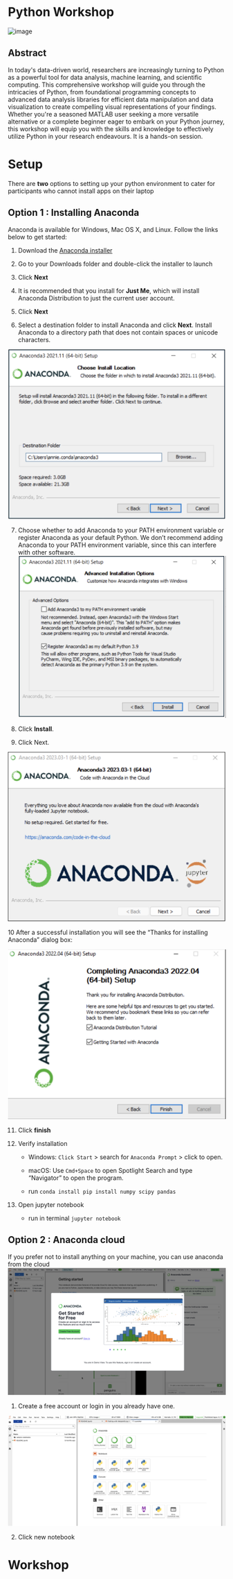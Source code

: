 # Python Workshop

![image](https://raspberry-valley.azurewebsites.net/img/Python-01.jpg)


## Abstract 

In today's data-driven world, researchers are increasingly turning to Python as a powerful tool for data analysis, machine learning, and scientific computing. This comprehensive workshop will guide you through the intricacies of Python, from foundational programming concepts to advanced data analysis libraries for efficient data manipulation and data visualization to create compelling visual representations of your findings. Whether you're a seasoned MATLAB user seeking a more versatile alternative or a complete beginner eager to embark on your Python journey, this workshop will equip you with the skills and knowledge to effectively utilize Python in your research endeavours. It is a hands-on session.


# Setup

There are **two** options to setting up your python environment to cater for participants who cannot install apps on their laptop

## Option 1 : Installing Anaconda

Anaconda is available for Windows, Mac OS X, and Linux. Follow the links below to get started:

1. Download the [Anaconda installer](https://repo.anaconda.com/archive/Anaconda3-2023.09-0-Windows-x86_64.exehttps://www.anaconda.com/download/)

2. Go to your Downloads folder and double-click the installer to launch

3. Click **Next**

4. It is recommended that you install for **Just Me**, which will install Anaconda Distribution to just the current user account. 

5. Click **Next**

6. Select a destination folder to install Anaconda and click **Next**. Install Anaconda to a directory path that does not contain spaces or unicode characters. 

![Alt text](/images/image.png)

7. Choose whether to add Anaconda to your PATH environment variable or register Anaconda as your default Python. We don’t recommend adding Anaconda to your PATH environment variable, since this can interfere with other software.
![Alt text](/images/image-1.png)

8. Click **Install**.

9. Click Next.

![Alt text](/images/image-2.png)

10 After a successful installation you will see the “Thanks for installing Anaconda” dialog box:

![Alt text](/images/image-3.png)

11. Click **finish**

12. Verify installation

    - Windows: `Click Start` > search for `Anaconda Prompt` > click to open.

    - macOS:   Use `Cmd+Space` to open Spotlight Search and type “Navigator” to open the program.
    - run `conda install pip install numpy scipy pandas`

13. Open jupyter notebook

    - run in terminal `jupyter notebook`



## Option 2 : Anaconda cloud
If you prefer not to install anything on your machine, you can use anaconda from the cloud
![Alt text](/images/image-4.png)

1. Create a free account or login in you already have one.

![Alt text](/images/image-5.png)

2. Click new notebook

# Workshop

